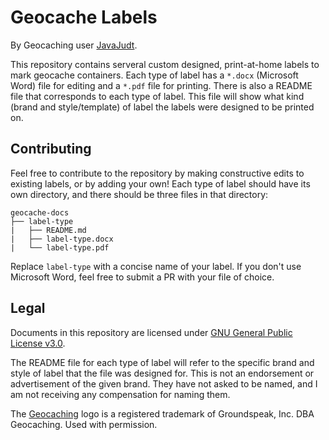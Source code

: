 # Geocache Labels

By Geocaching user [JavaJudt](https://www.geocaching.com/p/default.aspx?guid=671d8afd-41ed-4c50-8e8d-89ac675109fc).

This repository contains serveral custom designed, print-at-home labels to mark geocache containers. Each type of label has a `*.docx` (Microsoft Word) file for editing and a `*.pdf` file for printing. There is also a README file that corresponds to each type of label. This file will show what kind (brand and style/template) of label the labels were designed to be printed on.

## Contributing

Feel free to contribute to the repository by making constructive edits to existing labels, or by adding your own! Each type of label should have its own directory, and there should be three files in that directory:

```
geocache-docs
├── label-type
|   ├── README.md
|   ├── label-type.docx
|   └── label-type.pdf
```

Replace `label-type` with a concise name of your label. If you don't use Microsoft Word, feel free to submit a PR with your file of choice.

## Legal

Documents in this repository are licensed under [GNU General Public License v3.0](https://choosealicense.com/licenses/gpl-3.0/).

The README file for each type of label will refer to the specific brand and style of label that the file was designed for. This is not an endorsement or advertisement of the given brand. They have not asked to be named, and I am not receiving any compensation for naming them.

The [Geocaching](www.geocaching.com) logo is a registered trademark of Groundspeak, Inc. DBA Geocaching. Used with permission.
